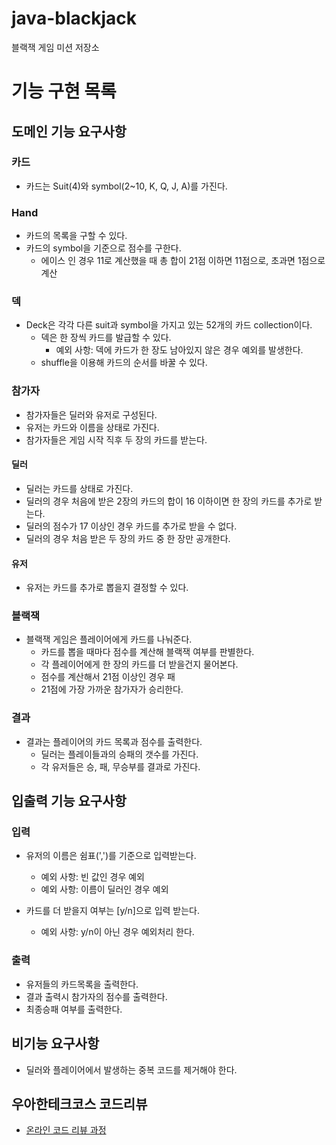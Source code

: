 # java-blackjack
블랙잭 게임 미션 저장소

# 기능 구현 목록
## 도메인 기능 요구사항
### 카드
- 카드는 Suit(4)와 symbol(2~10, K, Q, J, A)를 가진다.

### Hand
- 카드의 목록을 구할 수 있다.
- 카드의 symbol을 기준으로 점수를 구한다.
  - 에이스 인 경우 11로 계산했을 때 총 합이 21점 이하면 11점으로, 초과면 1점으로 계산
  
### 덱
- Deck은 각각 다른 suit과 symbol을 가지고 있는 52개의 카드 collection이다.
  - 덱은 한 장씩 카드를 발급할 수 있다.
    - 예외 사항: 덱에 카드가 한 장도 남아있지 않은 경우 예외를 발생한다.
  - shuffle을 이용해 카드의 순서를 바꿀 수 있다.

### 참가자
- 참가자들은 딜러와 유저로 구성된다.
- 유저는 카드와 이름을 상태로 가진다.
- 참가자들은 게임 시작 직후 두 장의 카드를 받는다.

#### 딜러
- 딜러는 카드를 상태로 가진다.
- 딜러의 경우 처음에 받은 2장의 카드의 합이 16 이하이면 한 장의 카드를 추가로 받는다.
- 딜러의 점수가 17 이상인 경우 카드를 추가로 받을 수 없다.
- 딜러의 경우 처음 받은 두 장의 카드 중 한 장만 공개한다.
    
#### 유저
- 유저는 카드를 추가로 뽑을지 결정할 수 있다.
    

### 블랙잭
- 블랙잭 게임은 플레이어에게 카드를 나눠준다.
  - 카드를 뽑을 때마다 점수를 계산해 블랙잭 여부를 판별한다.
  - 각 플레이어에게 한 장의 카드를 더 받을건지 물어본다.  
  - 점수를 계산해서 21점 이상인 경우 패
  - 21점에 가장 가까운 참가자가 승리한다.

### 결과
- 결과는 플레이어의 카드 목록과 점수를 출력한다.
  - 딜러는 플레이들과의 승패의 갯수를 가진다.
  - 각 유저들은 승, 패, 무승부를 결과로 가진다.  
    

## 입출력 기능 요구사항
### 입력
- 유저의 이름은 쉼표(',')를 기준으로 입력받는다.
  - 예외 사항: 빈 값인 경우 예외
  - 예외 사항: 이름이 딜러인 경우 예외
    
- 카드를 더 받을지 여부는 [y/n]으로 입력 받는다.
  - 예외 사항: y/n이 아닌 경우 예외처리 한다.

### 출력
- 유저들의 카드목록을 출력한다.
- 결과 출력시 참가자의 점수를 출력한다.
- 최종승패 여부를 출력한다.


## 비기능 요구사항
- 딜러와 플레이어에서 발생하는 중복 코드를 제거해야 한다.


## 우아한테크코스 코드리뷰
* [온라인 코드 리뷰 과정](https://github.com/woowacourse/woowacourse-docs/blob/master/maincourse/README.md)